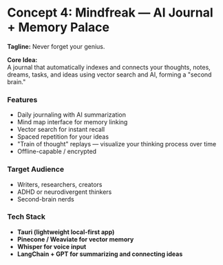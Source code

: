 # Concept 4: Mindfreak — AI Journal + Memory Palace

**Tagline:** Never forget your genius.

**Core Idea:**  
A journal that automatically indexes and connects your thoughts, notes, dreams, tasks, and ideas using vector search and AI, forming a "second brain."

### Features

- Daily journaling with AI summarization
- Mind map interface for memory linking
- Vector search for instant recall
- Spaced repetition for your ideas
- "Train of thought" replays — visualize your thinking process over time
- Offline-capable / encrypted

### Target Audience

- Writers, researchers, creators
- ADHD or neurodivergent thinkers
- Second-brain nerds

### Tech Stack

- **Tauri (lightweight local-first app)**
- **Pinecone / Weaviate for vector memory**
- **Whisper for voice input**
- **LangChain + GPT for summarizing and connecting ideas**